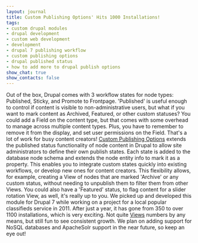 ```yaml
---
layout: journal
title: Custom Publishing Options' Hits 1000 Installations!
tags: 
- custom drupal modules
- drupal development
- custom web development
- development
- drupal 7 publishing workflow
- custom publishing options
- drupal published status
- how to add more to drupal publish options
show_chat: true
show_contacts: false
---
```


Out of the box, Drupal comes with 3 workflow states for node types: Published, Sticky, and Promote to Frontpage. 'Published' is useful enough to control if content is visible to non-administrative users, but what if you want to mark content as Archived, Featured, or other custom statuses? You could add a Field on the content type, but that comes with some overhead to manage across multiple content types. Plus, you have to remember to remove it from the display, and set user permissions on the Field. That's a lot of work for busy content creators! <a href="http://drupal.org/project/custom_pub" target="_blank" title="Drupal Module - Custom Publishing Options | Inclind Inc">Custom Publishing Options</a> extends the published status functionality of node content in Drupal to allow site administrators to define their own publish states. Each state is added to the database node schema and extends the node entity info to mark it as a property. This enables you to integrate custom states quickly into existing workflows, or develop new ones for content creators. This flexibility allows, for example, creating a View of nodes that are marked 'Archive' or any custom status, without needing to unpublish them to filter them from other Views. You could also have a 'Featured' status, to flag content for a slider rotation View, as well, it's really up to you. We picked up and developed this module for Drupal 7 while working on a project for a local popular classifieds service in 2011. After just a year, it has gone from 350 to over 1100 installations, which is very exciting. Not quite <a href="http://drupal.org/project/views" target="_blank">Views</a> numbers by any means, but still fun to see consistent growth. We plan on adding support for NoSQL databases and ApacheSolr support in the near future, so keep an eye out!